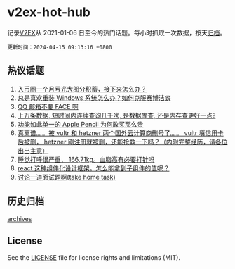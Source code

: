 # v2ex-hot-hub

 记录[V2EX](https://www.v2ex.com/)从 2021-01-06 日至今的热门话题。每小时抓取一次数据，按天[归档](archives)。

`更新时间：2024-04-15 09:13:16 +0800`

## 热议话题

1. [入币圈一个月亏光大部分积蓄，接下来怎么办？](https://www.v2ex.com/t/1032468)
1. [总是喜欢重装 Windows 系统怎么办？如何克服赛博洁癖](https://www.v2ex.com/t/1032425)
1. [QQ 邮箱不要 FACE 啊](https://www.v2ex.com/t/1032338)
1. [上万条数据, 短时间内连续查询几千次, 是数据库查, 还是内存查更好一点?](https://www.v2ex.com/t/1032362)
1. [功能如此单一的 Apple Pencil 为何敢买那么贵](https://www.v2ex.com/t/1032401)
1. [真离谱。。。被 vultr 和 hetzner 两个国外云计算商删号了。。。 vultr 填信用卡后被删， hetzner 刚注册就被删，还能抢救一下吗？（内附完整经历，请各位出出主意）](https://www.v2ex.com/t/1032317)
1. [睡觉打呼很严重， 166,71kg。血脂高有必要打针吗](https://www.v2ex.com/t/1032328)
1. [react 这种组件化设计框架，怎么能拿到子组件的值呢？](https://www.v2ex.com/t/1032409)
1. [讨论一道面试题啊(take home task)](https://www.v2ex.com/t/1032381)

## 历史归档

[archives](archives)

## License

See the [LICENSE](LICENSE) file for license rights and limitations (MIT).
